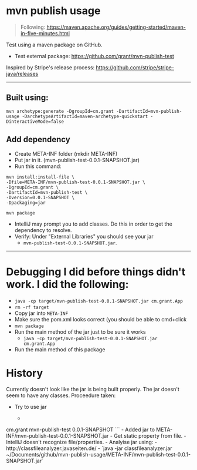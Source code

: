 # mvn publish usage

> Following: https://maven.apache.org/guides/getting-started/maven-in-five-minutes.html

Test using a maven package on GitHub.
- Test external package: https://github.com/grant/mvn-publish-test

Inspired by Stripe's release process: https://github.com/stripe/stripe-java/releases

---

## Built using:
```
mvn archetype:generate -DgroupId=cm.grant -DartifactId=mvn-publish-usage -DarchetypeArtifactId=maven-archetype-quickstart -DinteractiveMode=false
```

## Add dependency
- Create META-INF folder (mkdir META-INF)
- Put jar in it. (mvn-publish-test-0.0.1-SNAPSHOT.jar)
- Run this command:

```
mvn install:install-file \
-Dfile=META-INF/mvn-publish-test-0.0.1-SNAPSHOT.jar \
-DgroupId=cm.grant \
-DartifactId=mvn-publish-test \
-Dversion=0.0.1-SNAPSHOT \
-Dpackaging=jar
```

`mvn package`

- IntelliJ may prompt you to add classes. Do this in order to get the dependency to resolve.
- Verify: Under "External Libraries" you should see your jar
  - `mvn-publish-test-0.0.1-SNAPSHOT.jar`.

---

# Debugging I did before things didn't work. I did the following:

- `java -cp target/mvn-publish-test-0.0.1-SNAPSHOT.jar cm.grant.App`
- `rm -rf target`
- Copy jar into `META-INF`
- Make sure the pom.xml looks correct (you should be able to cmd+click
- `mvn package`
- Run the main method of the jar just to be sure it works
  - `java -cp target/mvn-publish-test-0.0.1-SNAPSHOT.jar cm.grant.App`
- Run the main method of this package
 
# History

Currently doesn't look like the jar is being built properly. The jar doesn't seem to have any classes.
Proceedure taken:
- Try to use jar
  - ```xml
<dependency>
  <groupId>cm.grant</groupId>
  <artifactId>mvn-publish-test</artifactId>
  <version>0.0.1-SNAPSHOT</version>
</dependency>
  ```
  - Added jar to META-INF/mvn-publish-test-0.0.1-SNAPSHOT.jar
  - Get static property from file.
  - IntelliJ doesn't recognize file/properties.
- Analyise jar using:
  - http://classfileanalyzer.javaseiten.de/
  - `java -jar classfileanalyzer.jar ~/Documents/github/mvn-publish-usage/META-INF/mvn-publish-test-0.0.1-SNAPSHOT.jar`